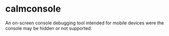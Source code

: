 calmconsole
===========

An on-screen console debugging tool intended for mobile devices were the console may be hidden or not supported.